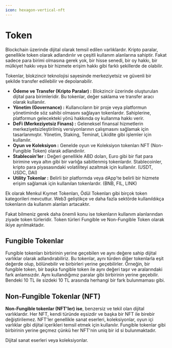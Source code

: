 ```yaml
---
icon: hexagon-vertical-nft
---
```


# Token

Blockchain üzerinde dijital olarak temsil edilen varlıklardır. Kripto paralar, genellikle token olarak adlandırılır ve çeşitli kullanım alanlarına sahiptir. Fakat sadece para birimi olmasına gerek yok, bir hisse senedi, bir oy hakkı, bir mülkiyet hakkı veya bir hizmete erişim hakkı gibi farklı şekillerde de olabilir.&#x20;

Tokenlar, blokzincir teknolojisi sayesinde merkeziyetsiz ve güvenli bir şekilde transfer edilebilir ve depolanabilir.

* **Ödeme ve Transfer (Kripto Paralar) :** Blokzincir üzerinde oluşturulan dijital para birimleridir. Bu tokenlar, değer saklama ve transfer aracı olarak kullanılır.
* **Yönetim (Governance) :** Kullanıcıların bir proje veya platformun yönetiminde söz sahibi olmasını sağlayan tokenlardır. Sahiplerine, platformun gelecekteki yönü hakkında oy kullanma hakkı verir.
* **DeFi (Merkeziyetsiz Finans) :** Geleneksel finansal hizmetlerin merkeziyetsizleştirilmiş versiyonlarının çalışmasını sağlamak için tasarlanmıştır. Yönetim, Staking, Teminat, Likidite gibi işlemler için kullanılır.
* **Oyun ve Koleksiyon :** Genelde oyun ve Koleksiyon tokenları NFT (Non-Fungible Token) olarak adlandırılır.
* **Stablecoin'ler :** Değeri genellikle ABD doları, Euro gibi bir fiat para birimine veya altın gibi bir varlığa sabitlenmiş tokenlardır. Stablecoinler, kripto para piyasasındaki volatiliteyi azaltmak için kullanılır. (USDT, USDC, DAI)
* **Utility Tokenlar :** Belirli bir platformda veya dApp'te belirli bir hizmete erişim sağlamak için kullanılan tokenlardır. (BNB, FIL, LINK)

Ek olarak Menkul Kıymet Tokenları, Ödül Tokenları gibi birçok token kategorileri mevcuttur. Web3 geliştikçe ve daha fazla sektörde kullanıldıkça tokenların da kullanım alanları artacaktır.

Fakat bilmeniz gerek daha önemli konu ise tokenların kullanım alanlarından ziyade token türleridir. Token türleri Fungible ve Non-Fungible Token olarak ikiye ayrılmaktadır.

## Fungible Tokenlar

Fungible tokenları birbirinin yerine geçebilen ve aynı değere sahip dijital varlıklar olarak adlandırabiliriz. Bu tokenlar, aynı türden diğer tokenlarla eşit değerde olup, bölünebilir ve birbirleri yerine geçebilirler. Örneğin, bir fungible token, bir başka fungible token ile aynı değeri taşır ve aralarındaki fark anlamsızdır. Aynı kullandığımız paralar gibi birbirinin yerine geçebilir. Bendeki 10 TL ile sizdeki 10 TL arasında herhangi bir fark bulunmaması gibi.

## Non-Fungible Tokenlar (NFT)

**Non-Fungible tokenlar (NFT'ler) ise**, benzersiz ve tekil olan dijital varlıklardır. Her NFT, kendi türünde eşsizdir ve başka bir NFT ile birebir değiştirilemez. NFT'ler genellikle sanat eserleri, koleksiyonlar, oyun içi varlıklar gibi dijital içerikleri temsil etmek için kullanılır. Fungible tokenlar gibi birbirinin yerine geçmez çünkü her NFT'nin uniq bir id si bulunmaktadır.

Dijital sanat eserleri veya koleksiyonlar.
